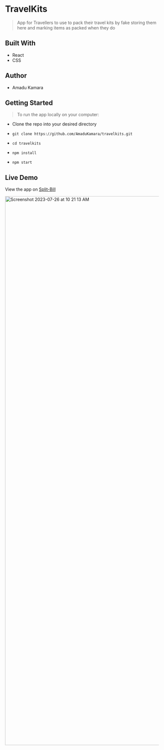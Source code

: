 # TravelKits

> App for Travellers to use to pack their travel kits by fake storing them here and marking items as packed when they do

## Built With
- React
- CSS

## Author
- Amadu Kamara

## Getting Started

> To run the app locally on your computer:

- Clone the repo into your desired directory

- `git clone https://github.com/AmaduKamara/travelkits.git`
- `cd travelkits`
- `npm install`
- `npm start`

## Live Demo
View the app on [Split-Bill](https://travelkits.vercel.app/)

<img width="1792" alt="Screenshot 2023-07-26 at 10 21 13 AM" src="https://github.com/AmaduKamara/travelkits/assets/50941074/4cad85ee-0ed7-448f-99f6-14640d3ce08a">
